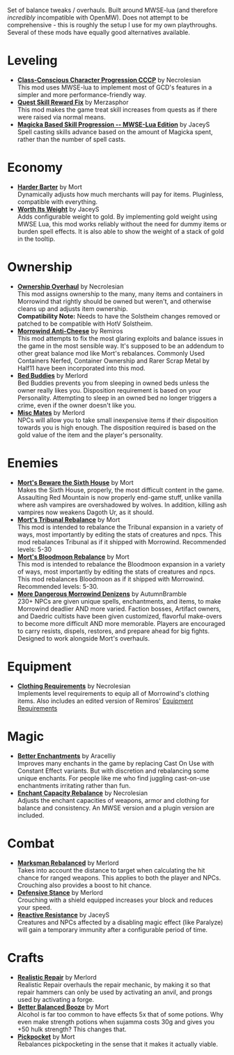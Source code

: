 Set of balance tweaks / overhauls. Built around MWSE-lua (and therefore *incredibly* incompatible with OpenMW). Does not attempt to be comprehensive - this is roughly the setup I use for my own playthroughs. Several of these mods have equally good alternatives available.

# Leveling
* [**Class-Conscious Character Progression CCCP**](https://www.nexusmods.com/morrowind/mods/48110) by Necrolesian  
This mod uses MWSE-lua to implement most of GCD's features in a simpler and more performance-friendly way.
* [**Quest Skill Reward Fix**](https://www.nexusmods.com/morrowind/mods/48269) by Merzasphor  
This mod makes the game treat skill increases from quests as if there were raised via normal means.
* [**Magicka Based Skill Progression -- MWSE-Lua Edition**](https://www.nexusmods.com/morrowind/mods/48330) by JaceyS  
Spell casting skills advance based on the amount of Magicka spent, rather than the number of spell casts.

# Economy
* [**Harder Barter**](https://www.nexusmods.com/morrowind/mods/46188) by Mort  
Dynamically adjusts how much merchants will pay for items. Pluginless, compatible with everything.  
* [**Worth Its Weight**](https://www.nexusmods.com/morrowind/mods/48070) by JaceyS  
Adds configurable weight to gold. By implementing gold weight using MWSE Lua, this mod works reliably without the need for dummy items or burden spell effects. It is also able to show the weight of a stack of gold in the tooltip.

# Ownership
* [**Ownership Overhaul**](https://www.nexusmods.com/morrowind/mods/48051) by Necrolesian  
This mod assigns ownership to the many, many items and containers in Morrowind that rightly should be owned but weren't, and otherwise cleans up and adjusts item ownership.  
**Compatibility Note:** Needs to have the Solstheim changes removed or patched to be compatible with HotV Solstheim.  
* [**Morrowind Anti-Cheese**](https://www.nexusmods.com/morrowind/mods/47305) by Remiros  
This mod attempts to fix the most glaring exploits and balance issues in the game in the most sensible way. It's supposed to be an addendum to other great balance mod like Mort's rebalances. Commonly Used Containers Nerfed, Container Ownership and Rarer Scrap Metal﻿ by Half11 have been incorporated into this mod.
* [**Bed Buddies**](https://www.nexusmods.com/morrowind/mods/46632) by Merlord  
Bed Buddies prevents you from sleeping in owned beds unless the owner really likes you. Disposition requirement is based on your Personality. Attempting to sleep in an owned bed no longer triggers a crime, even if the owner doesn't like you.
* [**Misc Mates**](https://www.nexusmods.com/morrowind/mods/48122) by Merlord  
NPCs will allow you to take small inexpensive items if their disposition towards you is high enough. The disposition required is based on the gold value of the item and the player's personality.

# Enemies
* [**Mort's Beware the Sixth House**](https://www.nexusmods.com/morrowind/mods/46036) by Mort  
Makes the Sixth House, properly, the most difficult content in the game. Assaulting Red Mountain is now properly end-game stuff, unlike vanilla where ash vampires are overshadowed by wolves. In addition, killing ash vampires now weakens Dagoth Ur, as it should. 
* [**Mort's Tribunal Rebalance**](https://www.nexusmods.com/morrowind/mods/45713) by Mort  
This mod is intended to rebalance the Tribunal expansion in a variety of ways, most importantly by editing the stats of creatures and npcs.
This mod rebalances Tribunal as if it shipped with Morrowind. Recommended levels: 5-30
* [**Mort's Bloodmoon Rebalance**](https://www.nexusmods.com/morrowind/mods/45714) by Mort  
This mod is intended to rebalance the Bloodmoon expansion in a variety of ways, most importantly by editing the stats of creatures and npcs.
This mod rebalances Bloodmoon as if it shipped with Morrowind. Recommended levels: 5-30. 
* [**More Dangerous Morrowind Denizens**](https://www.nexusmods.com/morrowind/mods/48745) by AutumnBramble  
230+ NPCs are given unique spells, enchantments, and items, to make Morrowind deadlier AND more varied. Faction bosses, Artifact owners, and Daedric cultists have been given customized, flavorful make-overs to become more difficult AND more memorable. Players are encouraged to carry resists, dispels, restores, and prepare ahead for big fights. Designed to work alongside Mort's overhauls.

# Equipment
* [**Clothing Requirements**](https://www.nexusmods.com/morrowind/mods/47813) by Necrolesian  
Implements level requirements to equip all of Morrowind's clothing items. Also includes an edited version of Remiros' [Equipment Requirements](https://www.nexusmods.com/morrowind/mods/45980)  

# Magic
* [**Better Enchantments**](https://www.nexusmods.com/morrowind/mods/47136) by Aracelliy  
Improves many enchants in the game by replacing Cast On Use with Constant Effect variants. But with discretion and rebalancing some unique enchants. For people like me who find juggling cast-on-use enchantments irritating rather than fun.  
* [**Enchant Capacity Rebalance**](https://www.nexusmods.com/morrowind/mods/48742) by Necrolesian  
Adjusts the enchant capacities of weapons, armor and clothing for balance and consistency. An MWSE version and a plugin version are included.

# Combat
* [**Marksman Rebalanced**](https://www.nexusmods.com/morrowind/mods/46715) by Merlord  
Takes into account the distance to target when calculating the hit chance for ranged weapons. This applies to both the player and NPCs. Crouching also provides a boost to hit chance.
* [**Defensive Stance**](https://www.nexusmods.com/morrowind/mods/46845) by Merlord  
Crouching with a shield equipped increases your block and reduces your speed.
* [**Reactive Resistance**](https://www.nexusmods.com/morrowind/mods/48373) by JaceyS  
Creatures and NPCs affected by a disabling magic effect (like Paralyze) will gain a temporary immunity after a configurable period of time.

# Crafts
* [**Realistic Repair**](https://www.nexusmods.com/morrowind/mods/46673) by Merlord  
Realistic Repair overhauls the repair mechanic, by making it so that repair hammers can only be used by activating an anvil, and prongs used by activating a forge.
* [**Better Balanced Booze**](https://www.nexusmods.com/morrowind/mods/45844) by Mort  
Alcohol is far too common to have effects 5x that of some potions. Why even make strength potions when sujamma costs 30g and gives you +50 hulk strength? This changes that.
* [**Pickpocket**](https://www.nexusmods.com/morrowind/mods/47581) by Mort  
Rebalances pickpocketing in the sense that it makes it actually viable.  
